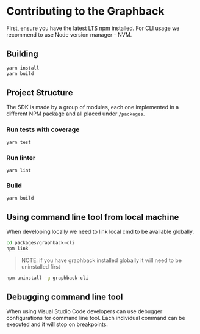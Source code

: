 # Contributing to the Graphback

First, ensure you have the [latest LTS npm](https://docs.npmjs.com/) installed.
For CLI usage we recommend to use Node version manager - NVM.

## Building

```bash
yarn install
yarn build
```

## Project Structure

The SDK is made by a group of modules, each one implemented in a different NPM package and all placed under `/packages`.

### Run tests with coverage

`yarn test`

### Run linter

`yarn lint`

### Build

`yarn build`

## Using command line tool from local machine

When developing locally we need to link local cmd to be available globally.

```bash
cd packages/graphback-cli
npm link  
```

> NOTE: if you have graphback installed globally it will need to be uninstalled first

```bash
npm uninstall -g graphback-cli
```

## Debugging command line tool

When using Visual Studio Code developers can use debugger configurations for command line tool.
Each individual command can be executed and it will stop on breakpoints.
